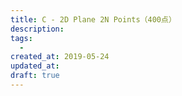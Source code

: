 ```yaml
---
title: C - 2D Plane 2N Points（400点）
description:
tags:
  - 
created_at: 2019-05-24
updated_at: 
draft: true
---
```

